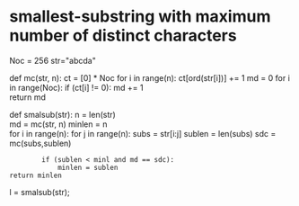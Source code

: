 # smallest-substring with maximum number of distinct characters
Noc = 256
str="abcda"

def mc(str, n): 
    ct = [0] * Noc
    for i in range(n): 
        ct[ord(str[i])] += 1
    md = 0
    for i in range(Noc): 
        if (ct[i] != 0): 
            md += 1    
    return md 
  
def smalsub(str): 
    n = len(str)     
    md = mc(str, n) 
    minlen = n     
    for i in range(n): 
        for j in range(n): 
            subs = str[i:j] 
            sublen = len(subs) 
            sdc = mc(subs,sublen) 
                
            if (sublen < minl and md == sdc): 
                minlen = sublen
    return minlen
l = smalsub(str); 
